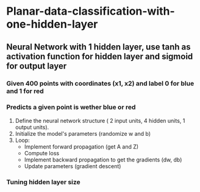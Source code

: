# Planar-data-classification-with-one-hidden-layer
## Neural Network with 1 hidden layer, use tanh as activation function for hidden layer and sigmoid for output layer
### Given 400 points with coordinates (x1, x2) and label 0 for blue and 1 for red
### Predicts a given point is wether blue or red
1. Define the neural network structure ( 2 input units, 4 hidden units, 1 output units). 
2. Initialize the model's parameters (randomize w and b)
3. Loop: 
	- Implement forward propagation (get A and Z)
	- Compute loss 
	- Implement backward propagation to get the gradients (dw, db)
	- Update parameters (gradient descent)
### Tuning hidden layer size
